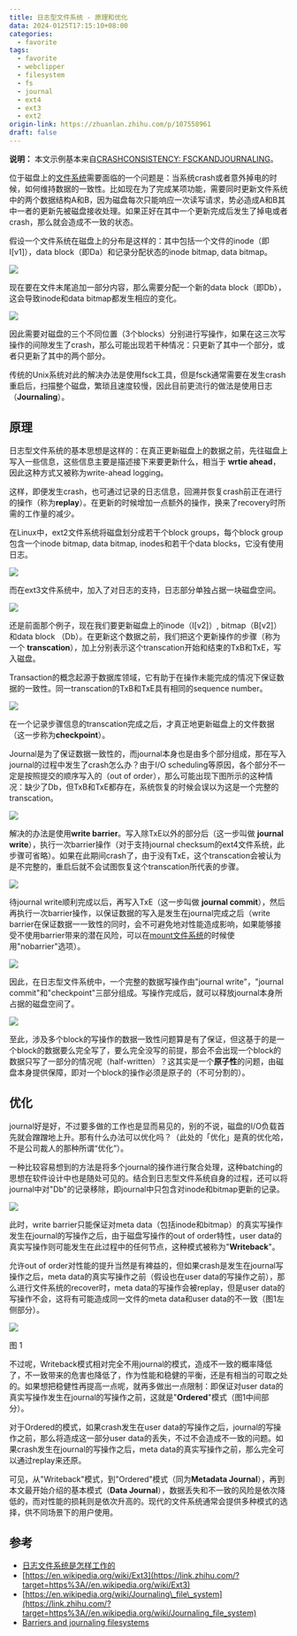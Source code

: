 ```yaml
---
title: 日志型文件系统 - 原理和优化
data: 2024-0125T17:15:10+08:00
categories:
  - favorite
tags:
  - favorite
  - webclipper
  - filesystem
  - fs
  - journal
  - ext4
  - ext3
  - ext2
origin-link: https://zhuanlan.zhihu.com/p/107558961
draft: false
---
```

**说明：** 本文示例基本来自[CRASHCONSISTENCY: FSCKANDJOURNALING](https://link.zhihu.com/?target=http%3A//pages.cs.wisc.edu/~remzi/OSTEP/file-journaling.pdf)。

位于磁盘上的[文件系统](https://zhuanlan.zhihu.com/p/106459445)需要面临的一个问题是：当系统crash或者意外掉电的时候，如何维持数据的一致性。比如现在为了完成某项功能，需要同时更新文件系统中的两个数据结构A和B，因为磁盘每次只能响应一次读写请求，势必造成A和B其中一者的更新先被磁盘接收处理。如果正好在其中一个更新完成后发生了掉电或者crash，那么就会造成不一致的状态。

假设一个文件系统在磁盘上的分布是这样的：其中包括一个文件的inode（即I\[v1\]），data block（即Da）和记录分配状态的inode bitmap, data bitmap。

![](https://pic1.zhimg.com/v2-0d1621b2e45ee4a48f2e02cb7f9b3ba8_b.jpg)

现在要在文件末尾追加一部分内容，那么需要分配一个新的data block（即Db），这会导致inode和data bitmap都发生相应的变化。

![](https://pic4.zhimg.com/v2-f26dfcb482ef977fc5ff81480b38266f_b.jpg)

因此需要对磁盘的三个不同位置（3个blocks）分别进行写操作，如果在这三次写操作的间隙发生了crash，那么可能出现若干种情况：只更新了其中一个部分，或者只更新了其中的两个部分。

传统的Unix系统对此的解决办法是使用fsck工具，但是fsck通常需要在发生crash重启后，扫描整个磁盘，繁琐且速度较慢，因此目前更流行的做法是使用日志（**Journaling**）。

## 原理

日志型文件系统的基本思想是这样的：在真正更新磁盘上的数据之前，先往磁盘上写入一些信息，这些信息主要是描述接下来要更新什么，相当于 **wrtie ahead**，因此这种方式又被称为write-ahead logging。

这样，即便发生crash，也可通过记录的日志信息，回溯并恢复crash前正在进行的操作（称为**replay**）。在更新的时候增加一点额外的操作，换来了recovery时所需的工作量的减少。

在Linux中，ext2文件系统将磁盘划分成若干个block groups，每个block group包含一个inode bitmap, data bitmap, inodes和若干个data blocks，它没有使用日志。

![](https://pic3.zhimg.com/v2-2815b51c09d65b8aa50b604409709e7e_b.png)

而在ext3文件系统中，加入了对日志的支持，日志部分单独占据一块磁盘空间。

![](https://pic2.zhimg.com/v2-0341a084fee9daf8237093a781776845_b.png)

还是前面那个例子，现在我们要更新磁盘上的inode（I\[v2\]）, bitmap（B\[v2\]）和data block （Db）。在更新这个数据之前，我们把这个更新操作的步骤（称为一个 **transcation**），加上分别表示这个transcation开始和结束的TxB和TxE，写入磁盘。

Transaction的概念起源于数据库领域，它有助于在操作未能完成的情况下保证数据的一致性。同一transcation的TxB和TxE具有相同的sequence number。

![](https://pic4.zhimg.com/v2-610cee7e2e5d28b1484ffd19c283724b_b.png)

在一个记录步骤信息的transcation完成之后，才真正地更新磁盘上的文件数据（这一步称为**checkpoint**）。

Journal是为了保证数据一致性的，而journal本身也是由多个部分组成，那在写入journal的过程中发生了crash怎么办？由于I/O scheduling等原因，各个部分不一定是按照提交的顺序写入的（out of order），那么可能出现下图所示的这种情况：缺少了Db，但TxB和TxE都存在，系统恢复的时候会误以为这是一个完整的transcation。

![](https://pic4.zhimg.com/v2-e5655c491410121e939d313582cef477_b.png)

解决的办法是使用**write barrier**。写入除TxE以外的部分后（这一步叫做 **journal write**），执行一次barrier操作（对于支持journal checksum的ext4文件系统，此步骤可省略）。如果在此期间crash了，由于没有TxE，这个transcation会被认为是不完整的，重启后就不会试图恢复这个transcation所代表的步骤。

![](https://pic3.zhimg.com/v2-a752af2b794d9a74641d06f9d9c53d42_b.png)

待journal write顺利完成以后，再写入TxE（这一步叫做 **journal commit**），然后再执行一次barrier操作，以保证数据的写入是发生在journal完成之后（write barrier在保证数据一一致性的同时，会不可避免地对性能造成影响，如果能够接受不使用barrier带来的潜在风险，可以在[mount文件系统](https://zhuanlan.zhihu.com/p/144893220)的时候使用"nobarrier"选项）。

![](https://pic2.zhimg.com/v2-bd63060e028328e458000e3f02821a7d_b.png)

因此，在日志型文件系统中，一个完整的数据写操作由"journal write"，"journal commit"和"checkpoint"三部分组成。写操作完成后，就可以释放journal本身所占据的磁盘空间了。

![](https://pic1.zhimg.com/v2-02e661cc552def6708c125fa3c13a344_b.jpg)

至此，涉及多个block的写操作的数据一致性问题算是有了保证，但这基于的是一个block的数据要么完全写了，要么完全没写的前提，那会不会出现一个block的数据只写了一部分的情况呢（half-written）？这其实是一个**原子性**的问题，由磁盘本身提供保障，即对一个block的操作必须是原子的（不可分割的）。

## 优化

journal好是好，不过要多做的工作也是显而易见的，别的不说，磁盘的I/O负载首先就会蹭蹭地上升。那有什么办法可以优化吗？（此处的「优化」是真的优化哈，不是公司裁人的那种所谓“优化”）。

一种比较容易想到的方法是将多个journal的操作进行聚合处理，这种batching的思想在软件设计中也是随处可见的。结合到日志型文件系统自身的过程，还可以将journal中对"Db"的记录移除，即journal中只包含对inode和bitmap更新的记录。

![](https://pic2.zhimg.com/v2-fccba8c55b41fa08d0f581e4b716b325_b.png)

此时，write barrier只能保证对meta data（包括inode和bitmap）的真实写操作发生在journal的写操作之后，由于磁盘写操作的out of order特性，user data的真实写操作则可能发生在此过程中的任何节点，这种模式被称为"**Writeback**"。

允许out of order对性能的提升当然是有裨益的，但如果crash是发生在journal写操作之后，meta data的真实写操作之前（假设也在user data的写操作之前），那么进行文件系统的recover时，meta data的写操作会被replay，但是user data的写操作不会，这将有可能造成同一文件的meta data和user data的不一致（图1左侧部分）。

![](https://pic1.zhimg.com/v2-76c1b29f6675ea1e888018c85c10fd78_b.jpg)

图 1

不过呢，Writeback模式相对完全不用journal的模式，造成不一致的概率降低了，不一致带来的危害也降低了，作为性能和稳健的平衡，还是有相当的可取之处的。如果想把稳健性再提高一点呢，就再多做出一点限制：即保证对user data的真实写操作发生在journal的写操作之前，这就是"**Ordered**"模式（图1中间部分）。

对于Ordered的模式，如果crash发生在user data的写操作之后，journal的写操作之前，那么将造成这一部分user data的丢失，不过不会造成不一致的问题。如果crash发生在journal的写操作之后，meta data的真实写操作之前，那么完全可以通过replay来还原。

可见，从"Writeback"模式，到"Ordered"模式（同为**Metadata Journal**），再到本文最开始介绍的基本模式（**Data Journal**），数据丢失和不一致的风险是依次降低的，而对性能的损耗则是依次升高的。现代的文件系统通常会提供多种模式的选择，供不同场景下的用户使用。

## 参考

-   [日志文件系统是怎样工作的](https://link.zhihu.com/?target=http%3A//linuxperf.com/%3Fp%3D153)
-   [https://en.wikipedia.org/wiki/Ext3](https://link.zhihu.com/?target=https%3A//en.wikipedia.org/wiki/Ext3)
-   [https://en.wikipedia.org/wiki/Journaling\_file\_system](https://link.zhihu.com/?target=https%3A//en.wikipedia.org/wiki/Journaling_file_system)
-   [Barriers and journaling filesystems](https://link.zhihu.com/?target=https%3A//lwn.net/Articles/283161/)
